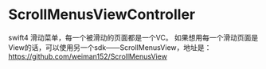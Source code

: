 # ScrollMenusViewController
swift4 滑动菜单，每一个被滑动的页面都是一个VC。
如果想用每一个滑动页面是View的话，可以使用另一个sdk——ScrollMenusView，地址是：
https://github.com/weiman152/ScrollMenusView
